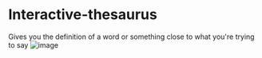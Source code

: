 # Interactive-thesaurus
Gives you the definition of a word or something close to what you're trying to say
![image](https://user-images.githubusercontent.com/57652233/123557057-93f4b280-d743-11eb-9546-fba74353e5cc.png)
